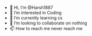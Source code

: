 - 👋 Hi, I’m @Harsh1887
- 👀 I’m interested in Coding
- 🌱 I’m currently learning cs
- 💞️ I’m looking to collaborate on nothing
- 📫 How to reach me never reach me

<!---
Harsh1887/Harsh1887 is a ✨ special ✨ repository because its `README.md` (this file) appears on your GitHub profile.
You can click the Preview link to take a look at your changes.
--->
